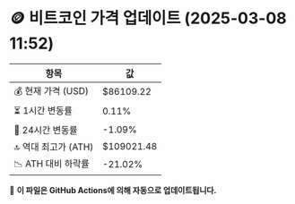 # 🪙 비트코인 가격 업데이트 (2025-03-08 11:52)

| 항목                | 값 |
|--------------------|----------------|
| 💰 현재 가격 (USD) | $86109.22 |
| ⏳ 1시간 변동률    | 0.11% |
| 📆 24시간 변동률   | -1.09% |
| 🔝 역대 최고가 (ATH) | $109021.48 |
| 📉 ATH 대비 하락률 | -21.02% |

🔄 **이 파일은 GitHub Actions에 의해 자동으로 업데이트됩니다.**
